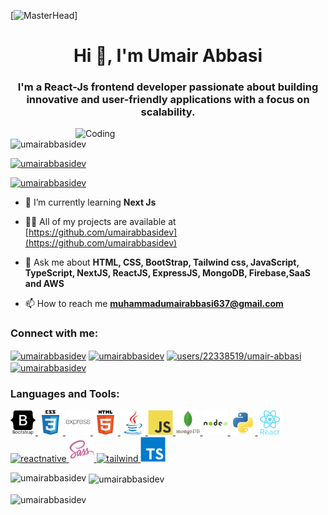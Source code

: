 [![MasterHead](https://www.horizont.com.hr/posao/frontend-developer.gif)]
<h1 align="center">Hi 👋, I'm Umair Abbasi</h1>
<h3 align="center">I'm a React-Js frontend developer passionate about building innovative and user-friendly applications with a focus on scalability.</h3>
<img align="right" alt="Coding" width="400" src="https://cdn.dribbble.com/users/1162077/screenshots/3848914/programmer.gif">

<p align="left"> <img src="https://komarev.com/ghpvc/?username=umairabbasidev&label=Profile%20views&color=0e75b6&style=flat" alt="umairabbasidev" /> </p>

<p align="left"> <a href="https://github.com/ryo-ma/github-profile-trophy"><img src="https://github-profile-trophy.vercel.app/?username=umairabbasidev" alt="umairabbasidev" /></a> </p>

<p align="left"> <a href="https://twitter.com/umairabbasidev" target="blank"><img src="https://img.shields.io/twitter/follow/umairabbasidev?logo=twitter&style=for-the-badge" alt="umairabbasidev" /></a> </p>

- 🌱 I’m currently learning **Next Js**

- 👨‍💻 All of my projects are available at [https://github.com/umairabbasidev](https://github.com/umairabbasidev)

- 💬 Ask me about **HTML, CSS, BootStrap, Tailwind css, JavaScript, TypeScript, NextJS, ReactJS, ExpressJS, MongoDB, Firebase,SaaS and AWS**

- 📫 How to reach me **muhammadumairabbasi637@gmail.com**

<h3 align="left">Connect with me:</h3>
<p align="left">
<a href="https://twitter.com/umairabbasidev" target="blank"><img align="center" src="https://raw.githubusercontent.com/rahuldkjain/github-profile-readme-generator/master/src/images/icons/Social/twitter.svg" alt="umairabbasidev" height="30" width="40" /></a>
<a href="https://linkedin.com/in/umairabbasidev" target="blank"><img align="center" src="https://raw.githubusercontent.com/rahuldkjain/github-profile-readme-generator/master/src/images/icons/Social/linked-in-alt.svg" alt="umairabbasidev" height="30" width="40" /></a>
<a href="https://stackoverflow.com/users/users/22338519/umair-abbasi" target="blank"><img align="center" src="https://raw.githubusercontent.com/rahuldkjain/github-profile-readme-generator/master/src/images/icons/Social/stack-overflow.svg" alt="users/22338519/umair-abbasi" height="30" width="40" /></a>
<a href="https://fb.com/umairabbasidev" target="blank"><img align="center" src="https://raw.githubusercontent.com/rahuldkjain/github-profile-readme-generator/master/src/images/icons/Social/facebook.svg" alt="umairabbasidev" height="30" width="40" /></a>
</p>

<h3 align="left">Languages and Tools:</h3>
<p align="left"> <a href="https://getbootstrap.com" target="_blank" rel="noreferrer"> <img src="https://raw.githubusercontent.com/devicons/devicon/master/icons/bootstrap/bootstrap-plain-wordmark.svg" alt="bootstrap" width="40" height="40"/> </a> <a href="https://www.w3schools.com/css/" target="_blank" rel="noreferrer"> <img src="https://raw.githubusercontent.com/devicons/devicon/master/icons/css3/css3-original-wordmark.svg" alt="css3" width="40" height="40"/> </a> <a href="https://expressjs.com" target="_blank" rel="noreferrer"> <img src="https://raw.githubusercontent.com/devicons/devicon/master/icons/express/express-original-wordmark.svg" alt="express" width="40" height="40"/> </a> <a href="https://www.w3.org/html/" target="_blank" rel="noreferrer"> <img src="https://raw.githubusercontent.com/devicons/devicon/master/icons/html5/html5-original-wordmark.svg" alt="html5" width="40" height="40"/> </a> <a href="https://www.java.com" target="_blank" rel="noreferrer"> <img src="https://raw.githubusercontent.com/devicons/devicon/master/icons/java/java-original.svg" alt="java" width="40" height="40"/> </a> <a href="https://developer.mozilla.org/en-US/docs/Web/JavaScript" target="_blank" rel="noreferrer"> <img src="https://raw.githubusercontent.com/devicons/devicon/master/icons/javascript/javascript-original.svg" alt="javascript" width="40" height="40"/> </a> <a href="https://www.mongodb.com/" target="_blank" rel="noreferrer"> <img src="https://raw.githubusercontent.com/devicons/devicon/master/icons/mongodb/mongodb-original-wordmark.svg" alt="mongodb" width="40" height="40"/> </a> <a href="https://nodejs.org" target="_blank" rel="noreferrer"> <img src="https://raw.githubusercontent.com/devicons/devicon/master/icons/nodejs/nodejs-original-wordmark.svg" alt="nodejs" width="40" height="40"/> </a> <a href="https://www.python.org" target="_blank" rel="noreferrer"> <img src="https://raw.githubusercontent.com/devicons/devicon/master/icons/python/python-original.svg" alt="python" width="40" height="40"/> </a> <a href="https://reactjs.org/" target="_blank" rel="noreferrer"> <img src="https://raw.githubusercontent.com/devicons/devicon/master/icons/react/react-original-wordmark.svg" alt="react" width="40" height="40"/> </a> <a href="https://reactnative.dev/" target="_blank" rel="noreferrer"> <img src="https://reactnative.dev/img/header_logo.svg" alt="reactnative" width="40" height="40"/> </a> <a href="https://sass-lang.com" target="_blank" rel="noreferrer"> <img src="https://raw.githubusercontent.com/devicons/devicon/master/icons/sass/sass-original.svg" alt="sass" width="40" height="40"/> </a> <a href="https://tailwindcss.com/" target="_blank" rel="noreferrer"> <img src="https://www.vectorlogo.zone/logos/tailwindcss/tailwindcss-icon.svg" alt="tailwind" width="40" height="40"/> </a> <a href="https://www.typescriptlang.org/" target="_blank" rel="noreferrer"> <img src="https://raw.githubusercontent.com/devicons/devicon/master/icons/typescript/typescript-original.svg" alt="typescript" width="40" height="40"/> </a> </p>

<p><img align="left" src="https://github-readme-stats.vercel.app/api/top-langs?username=umairabbasidev&show_icons=true&locale=en&layout=compact" alt="umairabbasidev" /></p>

<p>&nbsp;<img align="center" src="https://github-readme-stats.vercel.app/api?username=umairabbasidev&show_icons=true&locale=en" alt="umairabbasidev" /></p>

<p><img align="center" src="https://github-readme-streak-stats.herokuapp.com/?user=umairabbasidev&" alt="umairabbasidev" /></p>

